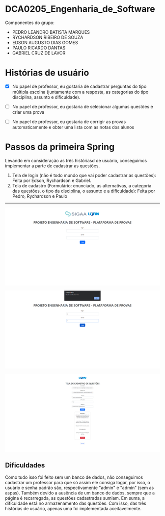 # DCA0205_Engenharia_de_Software

Componentes do grupo:
- PEDRO LEANDRO BATISTA MARQUES
- RYCHARDSON RIBEIRO DE SOUZA
- EDSON AUGUSTO DIAS GOMES
- PAULO RICARDO DANTAS
- GABRIEL CRUZ DE LAVOR

# Histórias de usuário
- [X] No papel de professor, eu gostaria de cadastrar perguntas do tipo múltipla escolha (juntamente com a resposta, as categorias do tipo disciplina, assunto e dificuldade).

- [ ] No papel de professor, eu gostaria de selecionar algumas questões e criar uma prova

- [ ] No papel de professor, eu gostaria de corrigir as provas automaticamente e obter uma lista com as notas dos alunos 

# Passos da primeira Spring

Levando em consideração as três históriasd de usuário, conseguimos implementar a parte de cadastrar as questões.

1. Tela de login (não é todo mundo que vai poder cadastrar as questões): Feita por Edson, Rychardson e Gabriel.
2. Tela de cadastro (Formulário: enunciado, as alternativas, a categoria das questões, o tipo da disciplina, o assunto e a dificuldade): Feita por Pedro, Rychardson e Paulo

---
![tela de login](/sprint1imagens/1.PNG)

![tela de login erro](/sprint1imagens/2.PNG)

![tela de cadastro](/sprint1imagens/3.PNG)

## Dificuldades
Como tudo isso foi feito sem um banco de dados, não conseguimos cadastrar um professor para que só assim ele consiga logar, por isso, o usuário e senha padrão são, respectivamente "admin" e "admin" (sem as aspas). Também devido a ausência de um banco de dados, sempre que a página é recarregada, as questões cadastradas sumiam. Em suma, a dificuldade está no armazenamento das questões. Com isso, das três histórias de usuário, apenas uma foi implementada aceitavelmente.
